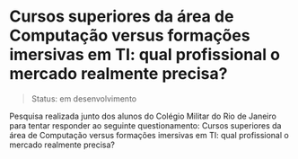 # Cursos superiores da área de Computação versus formações imersivas em TI: qual profissional o mercado realmente precisa?

> Status: em desenvolvimento

Pesquisa realizada junto dos alunos do Colégio Militar do Rio de Janeiro para tentar responder ao seguinte questionamento: Cursos superiores da  área de Computação versus formações imersivas em TI: qual profissional o mercado realmente precisa?
